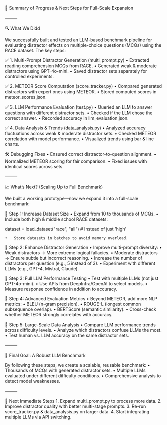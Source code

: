 🚀 Summary of Progress & Next Steps for Full-Scale Expansion

⸻

🔍 What We Didd

We successfully built and tested an LLM-based benchmark pipeline for evaluating distractor effects on multiple-choice questions (MCQs) using the RACE dataset. The key steps:

✅ 1. Multi-Prompt Distractor Generation (multi_prompt.py)
	•	Extracted reading comprehension MCQs from RACE.
	•	Generated weak & moderate distractors using GPT-4o-mini.
	•	Saved distractor sets separately for controlled experiments.

✅ 2. METEOR Score Computation (score_tracker.py)
	•	Compared generated distractors with expert ones using METEOR.
	•	Stored computed scores in meteor_scores.json.

✅ 3. LLM Performance Evaluation (test.py)
	•	Queried an LLM to answer questions with different distractor sets.
	•	Checked if the LLM chose the correct answer.
	•	Recorded accuracy in llm_evaluation.json.

✅ 4. Data Analysis & Trends (data_analysis.py)
	•	Analyzed accuracy fluctuations across weak & moderate distractor sets.
	•	Checked METEOR correlation with model performance.
	•	Visualized trends using bar & line charts.

🛠️ Debugging Fixes
	•	Ensured correct distractor-to-question alignment.
	•	Normalized METEOR scoring for fair comparison.
	•	Fixed issues with identical scores across sets.

⸻

📈 What’s Next? (Scaling Up to Full Benchmark)

We built a working prototype—now we expand it into a full-scale benchmark:

🔹 Step 1: Increase Dataset Size
	•	Expand from 10 to thousands of MCQs.
	•	Include both high & middle school RACE datasets:

dataset = load_dataset("race", "all")  # Instead of just 'high'


	•	Store datasets in batches to avoid memory overload.

🔹 Step 2: Enhance Distractor Generation
	•	Improve multi-prompt diversity:
	•	Weak distractors → More extreme logical fallacies.
	•	Moderate distractors → Ensure subtle but incorrect reasoning.
	•	Increase the number of distractors per question (e.g., 5 instead of 3).
	•	Experiment with different LLMs (e.g., GPT-4, Mistral, Claude).

🔹 Step 3: Full LLM Performance Testing
	•	Test with multiple LLMs (not just GPT-4o-mini).
	•	Use APIs from DeepInfra/OpenAI to select models.
	•	Measure response confidence in addition to accuracy.

🔹 Step 4: Advanced Evaluation Metrics
	•	Beyond METEOR, add more NLP metrics:
	•	BLEU (n-gram precision).
	•	ROUGE-L (longest common subsequence overlap).
	•	BERTScore (semantic similarity).
	•	Cross-check whether METEOR strongly correlates with accuracy.

🔹 Step 5: Large-Scale Data Analysis
	•	Compare LLM performance trends across difficulty levels.
	•	Analyze which distractors confuse LLMs the most.
	•	Test human vs. LLM accuracy on the same distractor sets.

⸻

📌 Final Goal: A Robust LLM Benchmark

By following these steps, we create a scalable, reusable benchmark:
	•	Thousands of MCQs with generated distractor sets.
	•	Multiple LLMs evaluated under different difficulty conditions.
	•	Comprehensive analysis to detect model weaknesses.

⸻

🚀 Next Immediate Steps
	1.	Expand multi_prompt.py to process more data.
	2.	Improve distractor quality with better multi-stage prompts.
	3.	Re-run score_tracker.py & data_analysis.py on larger data.
	4.	Start integrating multiple LLMs via API switching.

